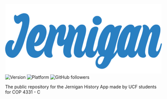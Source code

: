 ![Jernigan](Design/logo.png)
![Version](https://img.shields.io/badge/Version-0.1-blue.svg) ![Platform](https://img.shields.io/badge/Platform-IOS%20%2F%20Android-blue.svg) ![GitHub followers](https://img.shields.io/github/followers/espadrine.svg?style=social&label=Follow)


The public repository for the Jernigan History App made by UCF students for COP 4331 - C
